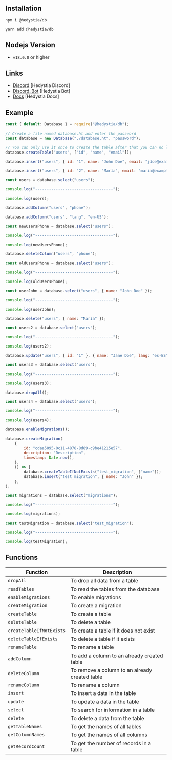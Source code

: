 ## Installation

```
npm i @hedystia/db

yarn add @hedystia/db
```

## Nodejs Version

- `v18.0.0` or higher

## Links

- [Discord](https://discord.gg/aXvuUpvRQs) [Hedystia Discord]
- [Discord_Bot](https://hedystia.com) [Hedystia Bot]
- [Docs](https://docs.hedystia.com/db/start) [Hedystia Docs]

## Example

```js
const { default: Database } = require("@hedystia/db");

// Create a file named database.ht and enter the password
const database = new Database("./database.ht", "password");

// You can only use it once to create the table after that you can no longer use it.
database.createTable("users", ["id", "name", "email"]);

database.insert("users", { id: "1", name: "John Doe", email: "jdoe@example.com" });

database.insert("users", { id: "2", name: "María", email: "maria@example.com" });

const users = database.select("users");

console.log("----------------------------------");

console.log(users);

database.addColumn("users", "phone");

database.addColumn("users", "lang", "en-US");

const newUsersPhone = database.select("users");

console.log("----------------------------------");

console.log(newUsersPhone);

database.deleteColumn("users", "phone");

const oldUsersPhone = database.select("users");

console.log("----------------------------------");

console.log(oldUsersPhone);

const userJohn = database.select("users", { name: "John Doe" });

console.log("----------------------------------");

console.log(userJohn);

database.delete("users", { name: "María" });

const users2 = database.select("users");

console.log("----------------------------------");

console.log(users2);

database.update("users", { id: "1" }, { name: "Jane Doe", lang: "es-ES" });

const users3 = database.select("users");

console.log("----------------------------------");

console.log(users3);

database.dropAll();

const users4 = database.select("users");

console.log("----------------------------------");

console.log(users4);

database.enableMigrations();

database.createMigration(
	{
		id: "cdaa5095-0c11-4878-8d89-c9be41215e57",
		description: "Description",
		timestamp: Date.now(),
	},
	() => {
		database.createTableIfNotExists("test_migration", ["name"]);
		database.insert("test_migration", { name: "John" });
	},
);

const migrations = database.select("migrations");

console.log("----------------------------------");

console.log(migrations);

const testMigration = database.select("test_migration");

console.log("----------------------------------");

console.log(testMigration);
```

## Functions

| Function                 | Description                                    |
| ------------------------ | ---------------------------------------------- |
| `dropAll`                | To drop all data from a table                  |
| `readTables`             | To read the tables from the database           |
| `enableMigrations`       | To enable migrations                           |
| `createMigration`        | To create a migration                          |
| `createTable`            | To create a table                              |
| `deleteTable`            | To delete a table                              |
| `createTableIfNotExists` | To create a table if it does not exist         |
| `deleteTableIfExists`    | To delete a table if it exists                 |
| `renameTable`            | To rename a table                              |
| `addColumn`              | To add a column to an already created table    |
| `deleteColumn`           | To remove a column to an already created table |
| `renameColumn`           | To rename a column                             |
| `insert`                 | To insert a data in the table                  |
| `update`                 | To update a data in the table                  |
| `select`                 | To search for information in a table           |
| `delete`                 | To delete a data from the table                |
| `getTableNames`          | To get the names of all tables                 |
| `getColumnNames`         | To get the names of all columns                |
| `getRecordCount`         | To get the number of records in a table        |

